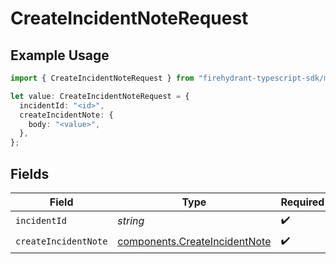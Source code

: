 # CreateIncidentNoteRequest

## Example Usage

```typescript
import { CreateIncidentNoteRequest } from "firehydrant-typescript-sdk/models/operations";

let value: CreateIncidentNoteRequest = {
  incidentId: "<id>",
  createIncidentNote: {
    body: "<value>",
  },
};
```

## Fields

| Field                                                                          | Type                                                                           | Required                                                                       | Description                                                                    |
| ------------------------------------------------------------------------------ | ------------------------------------------------------------------------------ | ------------------------------------------------------------------------------ | ------------------------------------------------------------------------------ |
| `incidentId`                                                                   | *string*                                                                       | :heavy_check_mark:                                                             | N/A                                                                            |
| `createIncidentNote`                                                           | [components.CreateIncidentNote](../../models/components/createincidentnote.md) | :heavy_check_mark:                                                             | N/A                                                                            |